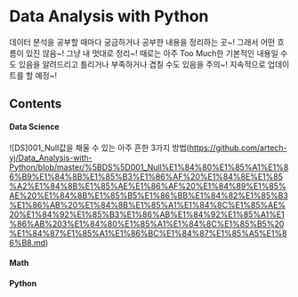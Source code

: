 # Data Analysis with Python

데이터 분석을 공부할 때마다 궁금하거나 공부한 내용을 정리하는 곳~! 그래서 어떤 흐름이 있진 않음~! 그냥 내 멋대로 정리~!
때로는 아주 Too Much한 기본적인 내용일 수도 있음을 알려드리고 틀리거나 부족하거나 겹칠 수도 있음을 주의~!
지속적으로 업데이트를 할 예정~!



## Contents

#### Data Science

![DS]001_Null값을 채울 수 있는 아주 흔한 3가지 방법(https://github.com/artech-yj/Data_Analysis-with-Python/blob/master/%5BDS%5D001_Null%E1%84%80%E1%85%A1%E1%86%B9%E1%84%8B%E1%85%B3%E1%86%AF%20%E1%84%8E%E1%85%A2%E1%84%8B%E1%85%AE%E1%86%AF%20%E1%84%89%E1%85%AE%20%E1%84%8B%E1%85%B5%E1%86%BB%E1%84%82%E1%85%B3%E1%86%AB%20%E1%84%8B%E1%85%A1%E1%84%8C%E1%85%AE%20%E1%84%92%E1%85%B3%E1%86%AB%E1%84%92%E1%85%A1%E1%86%AB%203%E1%84%80%E1%85%A1%E1%84%8C%E1%85%B5%20%E1%84%87%E1%85%A1%E1%86%BC%E1%84%87%E1%85%A5%E1%86%B8.md)







#### Math









#### Python
